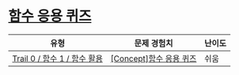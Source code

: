 # [함수 응용 퀴즈](https://www.codetree.ai/trails/complete/curated-cards/univ-function-usage)

|유형|문제 경험치|난이도|
|---|---|---|
|[Trail 0 / 함수 1 / 함수 활용](https://www.codetree.ai/trail-info/univ-python-tutorial/)|[[Concept]함수 응용 퀴즈](https://www.codetree.ai/trails/complete/curated-cards/univ-function-usage/)|쉬움|

